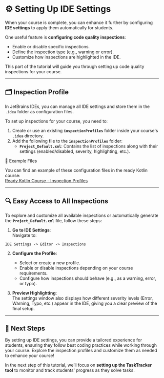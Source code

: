 # ⚙️ Setting Up IDE Settings

When your course is complete, you can enhance it further by configuring **IDE settings** to apply them automatically for students.

One useful feature is **configuring code quality inspections**:
- Enable or disable specific inspections.
- Define the inspection type (e.g., warning or error).
- Customize how inspections are highlighted in the IDE.

This part of the tutorial will guide you through setting up code quality inspections for your course.

---

## 🗂️ Inspection Profile

In JetBrains IDEs, you can manage all IDE settings and store them in the `.idea` folder as configuration files.

To set up inspections for your course, you need to:
1. Create or use an existing **`inspectionProfiles`** folder inside your course's `.idea` directory.
2. Add the following file to the **`inspectionProfiles`** folder:
   - **`Project_Default.xml`**: Contains the list of inspections along with their settings (enabled/disabled, severity, highlighting, etc.).

🔗 Example Files

You can find an example of these configuration files in the ready Kotlin course:  
[Ready Kotlin Course - Inspection Profiles](./../Ready-Courses/Kotlin-Course/.idea/inspectionProfiles)

---

## 🔍 Easy Access to All Inspections

To explore and customize all available inspections or automatically generate the **`Project_Default.xml`** file, follow these steps:

1. **Go to IDE Settings**:  
   Navigate to:

```plaintext  
IDE Settings -> Editor -> Inspections
```

2. **Configure the Profile**:
    - Select or create a new profile.
    - Enable or disable inspections depending on your course requirements.
    - Configure how inspections should behave (e.g., as a warning, error, or typo).

3. **Preview Highlighting**:  
   The settings window also displays how different severity levels (Error, Warning, Typo, etc.) appear in the IDE, giving you a clear preview of the final setup.

---

## 🚀 Next Steps

By setting up IDE settings, you can provide a tailored experience for students,
ensuring they follow best coding practices while working through your course.
Explore the inspection profiles and customize them as needed to enhance your course!

In the next step of this tutorial, we’ll focus on **setting up the TaskTracker tool** to monitor and track students'
progress as they solve tasks.
